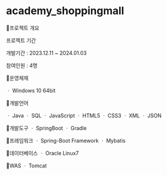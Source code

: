 # academy_shoppingmall
🥛프로젝트 개요

프로젝트 기간

개발기간 : 2023.12.11 ~ 2024.01.03	

참여인원 : 4명

💠운영체제

ㆍ Windows 10 64bit

💠개발언어

ㆍ Java
ㆍ SQL
ㆍ JavaScript
ㆍ HTML5
ㆍ CSS3
ㆍ XML
ㆍ JSON

💠개발도구
ㆍ SpringBoot
ㆍ Gradle

💠프레임워크
ㆍ Spring-Boot Framework
ㆍ Mybatis

💠데이터베이스
ㆍ Oracle Linux7

💠WAS
ㆍ Tomcat


